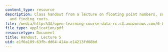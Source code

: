 ```yaml
---
content_type: resource
description: Class handout from a lecture on floating point numbers, successive refinement,
  and finding roots.
file: /media/https%3A/open-learning-course-data-rc.s3.amazonaws.com/6-00-introduction-to-computer-science-and-programming-fall-2008/e1f0a10963fbdd64414ae14213fd08bd_lec5.pdf
file_type: application/pdf
resourcetype: Document
title: Handout, Lecture 5
uid: e1f0a109-63fb-dd64-414a-e14213fd08bd
---
```


